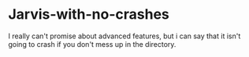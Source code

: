 # Jarvis-with-no-crashes
I really can't promise about advanced features, but i can say that it isn't going to crash if you don't mess up in the directory.
